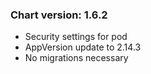 ### Chart version: 1.6.2
 - Security settings for pod
 - AppVersion update to 2.14.3
 - No migrations necessary